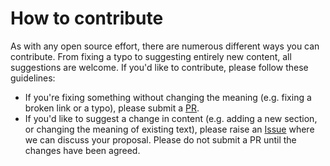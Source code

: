 # How to contribute

‌As with any open source effort, there are numerous different ways you can contribute. From fixing a typo to suggesting entirely new content, all suggestions are welcome. If you'd like to contribute, please follow these guidelines:‌

* If you're fixing something without changing the meaning \(e.g. fixing a broken link or a typo\), please submit a [PR](https://github.com/EqualExperts/advice-process-playbook/pulls).
* If you'd like to suggest a change in content \(e.g. adding a new section, or changing the meaning of existing text\), please raise an [Issue](https://github.com/EqualExperts/advice-process-playbook/issues) where we can discuss your proposal. Please do not submit a PR until the changes have been agreed.

